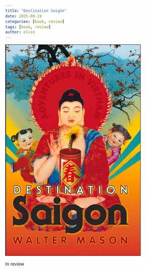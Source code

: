 ```yaml
---
title: "Destination Saigon" 
date: 2025-09-19
categories: [book, review]
tags: [book, review]
author: elvin
---
```


![Saigon](/assets/images/saigon.jpg)

In review